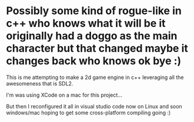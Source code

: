 # Possibly some kind of rogue-like in c++ who knows what it will be it originally had a doggo as the main character but that changed maybe it changes back who knows ok bye :)

This is me attempting to make a 2d game engine in c++ leveraging all the awesomeness that is SDL2.

I'm was using XCode on a mac for this project...

But then I reconfigured it all in visual studio code now on Linux and soon windows/mac hoping to get some cross-platform compiling going :)
